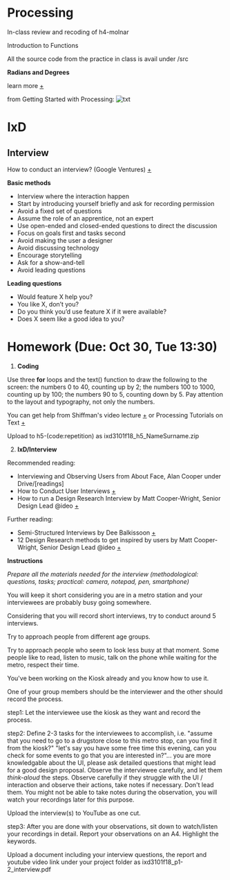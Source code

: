# Processing
In-class review and recoding of h4-molnar

Introduction to Functions

All the source code from the practice in class is avail under /src

**Radians and Degrees** 

learn more [+](https://www.youtube.com/watch?v=EnwWxMZVBeg)

from Getting Started with Processing:
![txt](http://www.dan.sv.it/teaching/ixd307f17/images/[RF2010]radians-and-degrees.png)

# IxD

## Interview

How to conduct an interview? (Google Ventures) [+](https://www.youtube.com/watch?v=Qq3OiHQ-HCU)

**Basic methods**
* Interview where the interaction happen
* Start by introducing yourself briefly and ask for recording permission
* Avoid a fixed set of questions
* Assume the role of an apprentice, not an expert
* Use open-ended and closed-ended questions to direct the discussion
* Focus on goals first and tasks second
* Avoid making the user a designer
* Avoid discussing technology
* Encourage storytelling
* Ask for a show-and-tell
* Avoid leading questions

**Leading questions**
* Would feature X help you?
* You like X, don’t you?
* Do you think you’d use feature X if it were available?
* Does X seem like a good idea to you?

# Homework (Due: Oct 30, Tue 13:30)
1. **Coding**

Use three **for** loops and the text() function to draw the following to the screen: the numbers 0 to 40, counting up by 2; the numbers 100 to 1000, counting up by 100; the numbers 90 to 5, counting down by 5. Pay attention to the layout and typography, not only the numbers.

You can get help from Shiffman's video lecture [+](https://www.youtube.com/watch?v=NLzne4XaR3M) or Processing Tutorials on Text [+](https://processing.org/tutorials/typography/)

Upload to h5-(code:repetition) as ixd3101f18_h5_NameSurname.zip 

2. **IxD/Interview**

Recommended reading:

* Interviewing and Observing Users from About Face, Alan Cooper under Drive/[readings]
* How to Conduct User Interviews [+](https://www.interaction-design.org/literature/article/how-to-conduct-user-interviews)
* How to run a Design Research Interview by Matt Cooper-Wright, Senior Design Lead @ideo [+](https://medium.com/design-research-methods/how-to-run-a-design-research-interview-576d14806dfd)

Further reading:

* Semi-Structured Interviews by Dee Balkissoon [+](http://designresearchtechniques.com/casestudies/semi-structured-interviews/)
* 12 Design Research methods to get inspired by users by Matt Cooper-Wright, Senior Design Lead @ideo [+](https://medium.com/design-research-methods/12-design-research-methods-to-get-inspired-by-users-cae4789a094b)


**Instructions**

*Prepare all the materials needed for the interview (methodological: questions, tasks; practical: camera, notepad, pen, smartphone)*

You will keep it short considering you are in a metro station and your interviewees are probably busy going somewhere.

Considering that you will record short interviews, try to conduct around 5 interviews.

Try to approach people from different age groups.

Try to approach people who seem to look less busy at that moment. Some people like to read, listen to music, talk on the phone while waiting for the metro, respect their time.

You've been working on the Kiosk already and you know how to use it. 

One of your group members should be the interviewer and the other should record the process. 

step1: Let the interviewee use the kiosk as they want and record the process.

step2: Define 2-3 tasks for the interviewees to accomplish, i.e. "assume that you need to go to a drugstore close to this metro stop, can you find it from the kiosk?" "let's say you have some free time this evening, can you check for some events to go that you are interested in?"... you are more knowledgable about the UI, please ask detailed questions that might lead for a good design proposal. Observe the interviewee carefully, and let them *think-aloud* the steps. Observe carefully if they struggle with the UI / interaction and observe their actions, take notes if necessary. Don't lead them. You might not be able to take notes during the observation, you will watch your recordings later for this purpose. 

Upload the interview(s) to YouTube as one cut.

step3: After you are done with your observations, sit down to watch/listen your recordings in detail. Report your observations on an A4. Highlight the keywords.

Upload a document including your interview questions, the report and youtube video link under your project folder as ixd3101f18_p1-2_interview.pdf 


